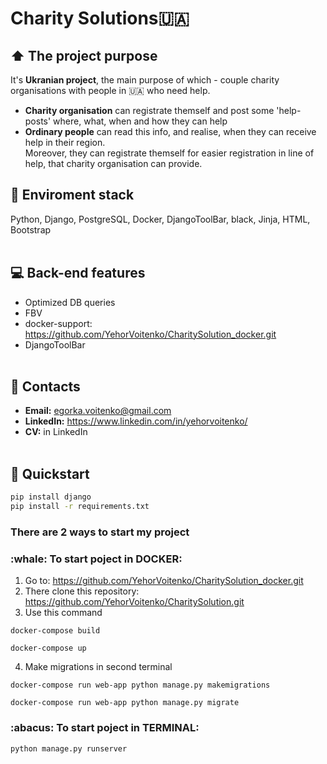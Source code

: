 # Charity Solutions:ukraine:


## :arrow_up: The project purpose
It's <b>Ukranian project</b>, the main purpose of which - couple charity organisations with people in :ukraine: who need help.
- <b>Charity organisation</b> can registrate themself and post some 'help-posts' where, what, when and how they can help
- <b>Ordinary people</b> can read this info, and realise, when they can receive help in their region. 
<br>Moreover, they can registrate themself for easier registration in line of help, that charity organisation can provide.

## :hammer: Enviroment stack
Python, Django, PostgreSQL, Docker, DjangoToolBar, black, Jinja, HTML, Bootstrap
<br><br>

## :computer: Back-end features
- Optimized DB queries
- FBV
- docker-support: https://github.com/YehorVoitenko/CharitySolution_docker.git
- DjangoToolBar
<br><br>


## :bust_in_silhouette: Contacts

- <b>Email:</b> egorka.voitenko@gmail.com
- <b>LinkedIn:</b> https://www.linkedin.com/in/yehorvoitenko/
- <b>CV:</b> in LinkedIn
<br><br>

## 	:dizzy: Quickstart

```bash
pip install django
pip install -r requirements.txt
```

<h3>There are 2 ways to start my project</h3>

<h3>:whale: To start poject in <b>DOCKER</b>:</h3>

1. Go to: https://github.com/YehorVoitenko/CharitySolution_docker.git
2. There clone this repository: https://github.com/YehorVoitenko/CharitySolution.git
3. Use this command
```
docker-compose build

docker-compose up
```
4. Make migrations in second terminal
```
docker-compose run web-app python manage.py makemigrations

docker-compose run web-app python manage.py migrate

```

<h3>:abacus:	 To start poject in <b>TERMINAL</b>:</h3>

```
python manage.py runserver

```





